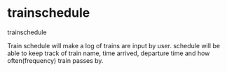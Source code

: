 # trainschedule
trainschedule


Train schedule will make a log of trains are input by user.
schedule will be able to keep track of train name, time arrived, departure time and how often(frequency) train passes by.